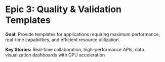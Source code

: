 # Epic 3: Quality & Validation Templates

**Goal:** Provide templates for applications requiring maximum performance,
real-time capabilities, and efficient resource utilization.

**Key Stories:** Real-time collaboration, high-performance APIs, data
visualization dashboards with GPU acceleration
